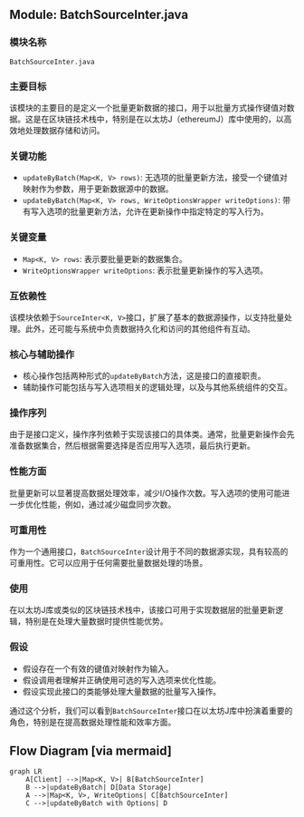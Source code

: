 ## Module: BatchSourceInter.java
### 模块名称
`BatchSourceInter.java`

### 主要目标
该模块的主要目的是定义一个批量更新数据的接口，用于以批量方式操作键值对数据。这是在区块链技术栈中，特别是在以太坊J（ethereumJ）库中使用的，以高效地处理数据存储和访问。

### 关键功能
- `updateByBatch(Map<K, V> rows)`: 无选项的批量更新方法，接受一个键值对映射作为参数，用于更新数据源中的数据。
- `updateByBatch(Map<K, V> rows, WriteOptionsWrapper writeOptions)`: 带有写入选项的批量更新方法，允许在更新操作中指定特定的写入行为。

### 关键变量
- `Map<K, V> rows`: 表示要批量更新的数据集合。
- `WriteOptionsWrapper writeOptions`: 表示批量更新操作的写入选项。

### 互依赖性
该模块依赖于`SourceInter<K, V>`接口，扩展了基本的数据源操作，以支持批量处理。此外，还可能与系统中负责数据持久化和访问的其他组件有互动。

### 核心与辅助操作
- 核心操作包括两种形式的`updateByBatch`方法，这是接口的直接职责。
- 辅助操作可能包括与写入选项相关的逻辑处理，以及与其他系统组件的交互。

### 操作序列
由于是接口定义，操作序列依赖于实现该接口的具体类。通常，批量更新操作会先准备数据集合，然后根据需要选择是否应用写入选项，最后执行更新。

### 性能方面
批量更新可以显著提高数据处理效率，减少I/O操作次数。写入选项的使用可能进一步优化性能，例如，通过减少磁盘同步次数。

### 可重用性
作为一个通用接口，`BatchSourceInter`设计用于不同的数据源实现，具有较高的可重用性。它可以应用于任何需要批量数据处理的场景。

### 使用
在以太坊J库或类似的区块链技术栈中，该接口可用于实现数据层的批量更新逻辑，特别是在处理大量数据时提供性能优势。

### 假设
- 假设存在一个有效的键值对映射作为输入。
- 假设调用者理解并正确使用可选的写入选项来优化性能。
- 假设实现此接口的类能够处理大量数据的批量写入操作。

通过这个分析，我们可以看到`BatchSourceInter`接口在以太坊J库中扮演着重要的角色，特别是在提高数据处理性能和效率方面。
## Flow Diagram [via mermaid]
```mermaid
graph LR
    A[Client] -->|Map<K, V>| B[BatchSourceInter]
    B -->|updateByBatch| D[Data Storage]
    A -->|Map<K, V>, WriteOptions| C[BatchSourceInter]
    C -->|updateByBatch with Options| D
```

